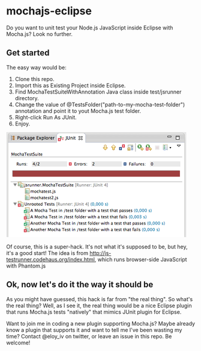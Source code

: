 mochajs-eclipse
===============

Do you want to unit test your Node.js JavaScript inside Eclipse with Mocha.js?
Look no further.



Get started
-----------

The easy way would be:

1. Clone this repo.
2. Import this as Existing Project inside Eclipse.
3. Find MochaTestSuiteWithAnnotation Java class inside test/jsrunner directory.
4. Change the value of @TestsFolder("path-to-my-mocha-test-folder") annotation and point it to yout Mocha.js test folder.
5. Right-click Run As JUnit.
6. Enjoy.

![A screen capture of Eclipse's JUnit view running Mocha tests](doc/eclipse-junit-view.png "Eclipse's JUnit view running Mocha tests")


Of course, this is a super-hack. It's not what it's supposed to be, but hey, it's a good start!
The idea is from http://js-testrunner.codehaus.org/index.html, which runs browser-side JavaScript with Phantom.js

Ok, now let's do it the way it should be
----------------------------------------

As you might have guessed, this hack is far from "the real thing". So what's the real thing?
Well, as I see it, the real thing would be a nice Eclipse plugin that runs Mocha.js tests "natively" that mimics JUnit plugin for Eclipse.

Want to join me in coding a new plugin supporting Mocha.js? 
Maybe already know a plugin that supports it and want to tell me I've been wasting my time?
Contact @eloy_iv on twitter, or leave an issue in this repo.
Be welcome!
